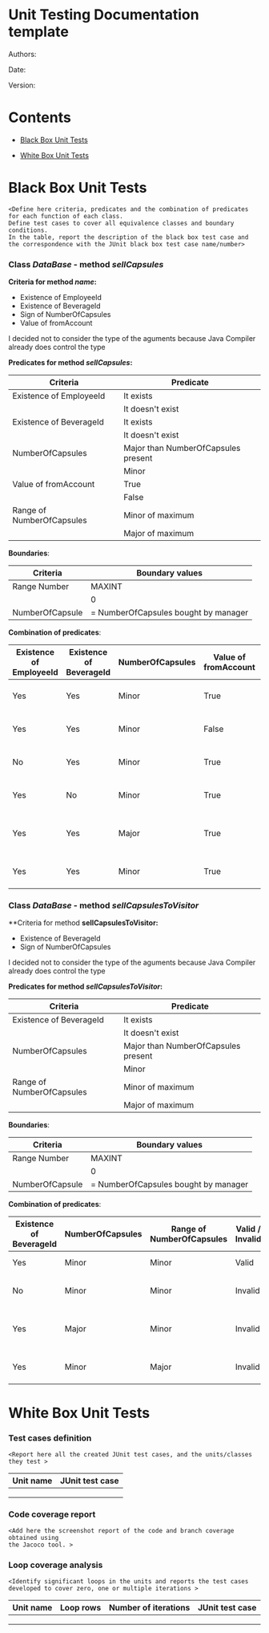 # Unit Testing Documentation template

Authors:

Date:

Version:

# Contents

- [Black Box Unit Tests](#black-box-unit-tests)




- [White Box Unit Tests](#white-box-unit-tests)


# Black Box Unit Tests

    <Define here criteria, predicates and the combination of predicates for each function of each class.
    Define test cases to cover all equivalence classes and boundary conditions.
    In the table, report the description of the black box test case and the correspondence with the JUnit black box test case name/number>

 ### **Class *DataBase* - method *sellCapsules***


**Criteria for method *name*:**
	

 - Existence of EmployeeId
 - Existence of BeverageId
 - Sign of NumberOfCapsules
 - Value of fromAccount

I decided not to consider the type of the aguments because Java Compiler already does control the type



**Predicates for method *sellCapsules*:**

| Criteria | Predicate |
| -------- | --------- |
|  Existence of EmployeeId        |   It exists        |
|                                 |   It doesn't exist          |
| Existence of BeverageId         |   It exists        |
|                                 |   It doesn't exist          |
|  NumberOfCapsules       |   Major than NumberOfCapsules present          |
|                                 |   Minor |
| Value of fromAccount            |   True    |
|                                 |   False    |
| Range of NumberOfCapsules |   Minor of maximum
|  |     Major of maximum |

**Boundaries**:

| Criteria | Boundary values |
| -------- | --------------- |
|  Range Number       | MAXINT                 |
|                     | 0   |
| NumberOfCapsule | = NumberOfCapsules bought by manager |


**Combination of predicates**:


| Existence of EmployeeId |  Existence of BeverageId  |NumberOfCapsules  | Value of fromAccount | Range of NumberOfCapsules | Valid / Invalid | Description of the test case | JUnit test case |
|-------|-------|-------|-------|-------|-------|-------|------|
|Yes| Yes| Minor | True| Minor|  Valid| Test the function to sell to Employee with account  | TestSellCapsules.testSellCapsuleAccount() |
|Yes| Yes| Minor | False| Minor|  Valid| Test the function to sell to Employee without account  | TestSellCapsules.testSellCapsuleNoAccount() |
|No| Yes| Minor | True| Minor| Invalid| Test the function with wrong EmployeeId| TestSellCapsules.testEmployeeIdNotValid() |
|Yes | No| Minor| True| Minor| Invalid| Test the function with wrong BeverageId| TestSellCapsules.testBeverageIdNotValid() |
|Yes | Yes | Major| True| Minor| Invalid| Test the function with NumberOfCapsules exceding limit| TestSellCapsules.testNumberOfCapsulesTooBig() | 
|Yes | Yes | Minor| True | Major| Invalid| Test the function with MAXINT as NumberOfCapsules| TestSellCapsules.testMaxNumberOfCapsulesNotValid()|


 ### **Class *DataBase* - method *sellCapsulesToVisitor***


**Criteria for method **sellCapsulesToVisitor:**
	
 - Existence of BeverageId
 - Sign of NumberOfCapsules

I decided not to consider the type of the aguments because Java Compiler already does control the type

**Predicates for method *sellCapsulesToVisitor*:**

| Criteria | Predicate |
| -------- | --------- |
| Existence of BeverageId         |   It exists        |
|                                 |   It doesn't exist          |
|  NumberOfCapsules       |   Major than NumberOfCapsules present          |
|                                 |   Minor |
| Range of NumberOfCapsules |   Minor of maximum
|  |     Major of maximum |

**Boundaries**:

| Criteria | Boundary values |
| -------- | --------------- |
|  Range Number       | MAXINT                 |
|                     | 0   |
| NumberOfCapsule | = NumberOfCapsules bought by manager |


**Combination of predicates**:


Existence of BeverageId  |NumberOfCapsules  | Range of NumberOfCapsules | Valid / Invalid | Description of the test case | JUnit test case |
|-------|-------|-------|-------|-------|-------|
| Yes| Minor |  Minor|  Valid| Test the function to sell to Visitor  | TestSellCapsulesToVisitor.testSellCapsules() |
| No| Minor|  Minor| Invalid| Test the function with wrong BeverageId| TestSellCapsulesToVisitor.testBeverageIdNotValid() |
| Yes | Major| Minor| Invalid| Test the function with NumberOfCapsules exceding limit| TestSellCapsulesToVisitor.testNumberOfCapsulesTooBig() | 
| Yes | Minor| Major| Invalid| Test the function with MAXINT as NumberOfCapsules| TestSellCapsulesToVisitor.testMaxNumberOfCapsulesNotValid()|


# White Box Unit Tests

### Test cases definition

    <Report here all the created JUnit test cases, and the units/classes they test >


| Unit name | JUnit test case |
|--|--|
|||
|||
||||

### Code coverage report

    <Add here the screenshot report of the code and branch coverage obtained using
    the Jacoco tool. >


### Loop coverage analysis

    <Identify significant loops in the units and reports the test cases
    developed to cover zero, one or multiple iterations >

|Unit name | Loop rows | Number of iterations | JUnit test case |
|---|---|---|---|
|||||
|||||
||||||



